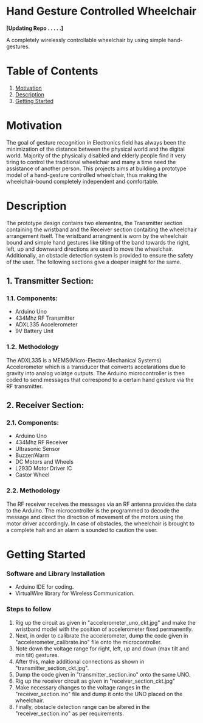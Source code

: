 # Hand Gesture Controlled Wheelchair

**[Updating Repo . . . . .]**

A completely wirelessly controllable wheelchair by using simple hand-gestures.

# Table of Contents

1. [Motivation](#motivation)  
2. [Description](#description)  
3. [Getting Started](#getting-started)
 
# Motivation

The goal of gesture recognition in Electronics field has always been the minimization of the distance between the physical world and the digital world.
Majority of the physically disabled and elderly people find it very tiring to control the traditional wheelchair and many a time need the assistance of another person. This projects aims at building a prototype model of a hand-gesture controlled wheelchair, thus making the wheelchair-bound completely independent and comfortable.

# Description
The prototype design contains two elementns, the Transmitter section containing the wristband and the Receiver section contaiting the wheelchair arrangement itself. The wristband arrangment is worn by the wheelchair bound and simple hand gestures like tilting of the band towards the right, left, up and downward directions are used to move the wheelchair. Additionally, an obstacle detection system is provided to ensure the safety of the user. The following sections give a deeper insight for the same.

## 1. Transmitter Section:

### 1.1. Components:
- Arduino Uno
- 434Mhz RF Transmitter
- ADXL335 Accelerometer
- 9V Battery Unit

### 1.2. Methodology
The ADXL335 is a MEMS(Micro-Electro-Mechanical Systems) Accelerometer which is a transducer that converts accelarations due to gravity into analog volatge outputs. The Arduino microcontroller is then coded to send messages that correspond to a certain hand gesture via the RF transmitter. 

## 2. Receiver Section:

### 2.1. Components:
- Arduino Uno
- 434Mhz RF Receiver
- Ultrasonic Sensor
- Buzzer/Alarm
- DC Motors and Wheels
- L293D Motor Driver IC
- Castor Wheel

### 2.2. Methodology
The RF receiver receives the messages via an RF antenna provides the data to the Arduino. The microcontroller is the programmed to decode the message and direct the direction of movement of the motors using the motor driver accordingly. In case of obstacles, the wheelchair is brought to a complete halt and an alarm is sounded to caution the user.

# Getting Started
### Software and Library Installation
- Arduino IDE for coding.
- VirtualWire library for Wireless Communication.

### Steps to follow
1. Rig up the circuit as given in "accelerometer_uno_ckt.jpg" and make the wristband model with the position of accelerometer fixed permanently.
2. Next, in order to calibrate the accelerometer, dump the code given in "accelerometer_calibrate.ino" file onto the microcontroller.
3. Note down the voltage range for right, left, up and down (max tilt and min tilt) gestures.
4. After this, make additional connections as shown in "transmitter_section_ckt.jpg".
5. Dump the code given in "transmitter_section.ino" onto the same UNO.
6. Rig up the receiver circuit as given in "receiver_section_ckt.jpg"
7. Make necessary changes to the voltage ranges in the "receiver_section.ino" file and dump it onto the UNO placed on the wheelchair.
8. Finally, obstacle detection range can be altered in the "receiver_section.ino" as per requirements.


